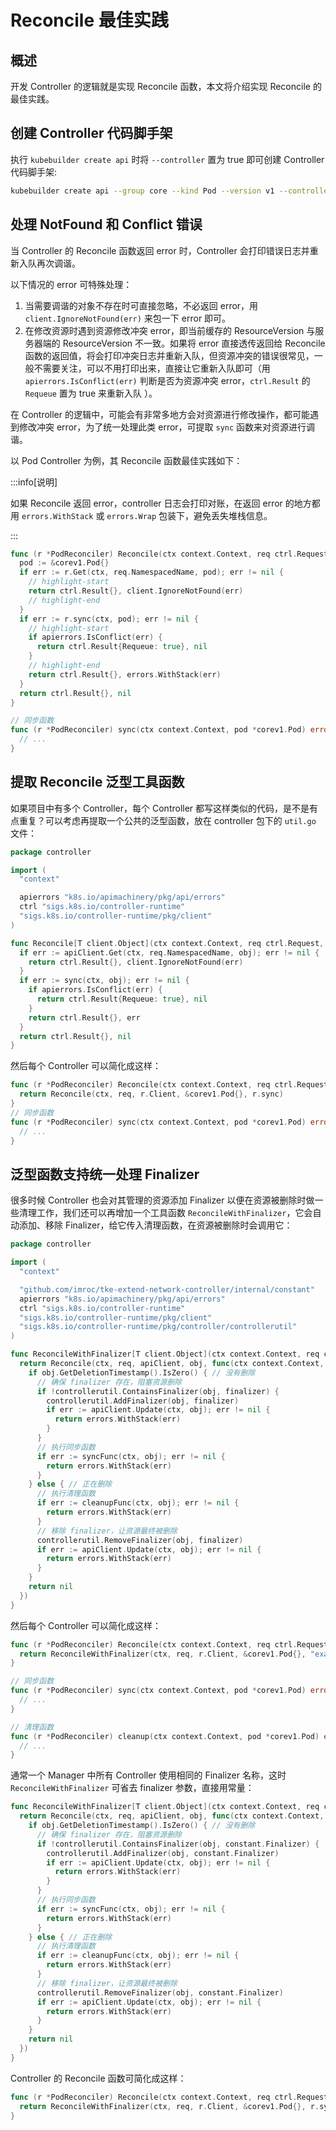 # Reconcile 最佳实践

## 概述

开发 Controller 的逻辑就是实现 Reconcile 函数，本文将介绍实现 Reconcile 的最佳实践。

## 创建 Controller 代码脚手架

执行 `kubebuilder create api` 时将 `--controller` 置为 true 即可创建 Controller 代码脚手架:

```bash
kubebuilder create api --group core --kind Pod --version v1 --controller=true --resource=false
```

## 处理 NotFound 和 Conflict 错误

当 Controller 的 Reconcile 函数返回 error 时，Controller 会打印错误日志并重新入队再次调谐。

以下情况的 error 可特殊处理：
1. 当需要调谐的对象不存在时可直接忽略，不必返回 error，用 `client.IgnoreNotFound(err)` 来包一下 error 即可。
2. 在修改资源时遇到资源修改冲突 error，即当前缓存的 ResourceVersion 与服务器端的 ResourceVersion 不一致。如果将 error 直接透传返回给 Reconcile 函数的返回值，将会打印冲突日志并重新入队，但资源冲突的错误很常见，一般不需要关注，可以不用打印出来，直接让它重新入队即可（用 `apierrors.IsConflict(err)` 判断是否为资源冲突 error，`ctrl.Result` 的 `Requeue` 置为 true 来重新入队 ）。

在 Controller 的逻辑中，可能会有非常多地方会对资源进行修改操作，都可能遇到修改冲突 error，为了统一处理此类 error，可提取 `sync` 函数来对资源进行调谐。

以 Pod Controller 为例，其 Reconcile 函数最佳实践如下：

:::info[说明]

如果 Reconcile 返回 error，controller 日志会打印对账，在返回 error 的地方都用 `errors.WithStack` 或 `errors.Wrap` 包装下，避免丢失堆栈信息。

:::

```go showLineNumbers
func (r *PodReconciler) Reconcile(ctx context.Context, req ctrl.Request) (ctrl.Result, error) {
  pod := &corev1.Pod{}
  if err := r.Get(ctx, req.NamespacedName, pod); err != nil {
    // highlight-start
    return ctrl.Result{}, client.IgnoreNotFound(err)
    // highlight-end
  }
  if err := r.sync(ctx, pod); err != nil {
    // highlight-start
    if apierrors.IsConflict(err) {
      return ctrl.Result{Requeue: true}, nil
    }
    // highlight-end
    return ctrl.Result{}, errors.WithStack(err)
  }
  return ctrl.Result{}, nil
}

// 同步函数
func (r *PodReconciler) sync(ctx context.Context, pod *corev1.Pod) error {
  // ...
}
```

## 提取 Reconcile 泛型工具函数

如果项目中有多个 Controller，每个 Controller 都写这样类似的代码，是不是有点重复？可以考虑再提取一个公共的泛型函数，放在 controller 包下的 `util.go` 文件：

```go showLineNumbers
package controller

import (
  "context"

  apierrors "k8s.io/apimachinery/pkg/api/errors"
  ctrl "sigs.k8s.io/controller-runtime"
  "sigs.k8s.io/controller-runtime/pkg/client"
)

func Reconcile[T client.Object](ctx context.Context, req ctrl.Request, apiClient client.Client, obj T, sync func(ctx context.Context, obj T) error) (ctrl.Result, error) {
  if err := apiClient.Get(ctx, req.NamespacedName, obj); err != nil {
    return ctrl.Result{}, client.IgnoreNotFound(err)
  }
  if err := sync(ctx, obj); err != nil {
    if apierrors.IsConflict(err) {
      return ctrl.Result{Requeue: true}, nil
    }
    return ctrl.Result{}, err
  }
  return ctrl.Result{}, nil
}
```

然后每个 Controller 可以简化成这样：

```go showLineNumbers
func (r *PodReconciler) Reconcile(ctx context.Context, req ctrl.Request) (ctrl.Result, error) {
  return Reconcile(ctx, req, r.Client, &corev1.Pod{}, r.sync)
}
// 同步函数
func (r *PodReconciler) sync(ctx context.Context, pod *corev1.Pod) error {
  // ...
}
```

## 泛型函数支持统一处理 Finalizer

很多时候 Controller 也会对其管理的资源添加 Finalizer 以便在资源被删除时做一些清理工作，我们还可以再增加一个工具函数 `ReconcileWithFinalizer`，它会自动添加、移除 Finalizer，给它传入清理函数，在资源被删除时会调用它：

```go
package controller

import (
  "context"

  "github.com/imroc/tke-extend-network-controller/internal/constant"
  apierrors "k8s.io/apimachinery/pkg/api/errors"
  ctrl "sigs.k8s.io/controller-runtime"
  "sigs.k8s.io/controller-runtime/pkg/client"
  "sigs.k8s.io/controller-runtime/pkg/controller/controllerutil"
)

func ReconcileWithFinalizer[T client.Object](ctx context.Context, req ctrl.Request, apiClient client.Client, obj T, finalizer string, syncFunc func(ctx context.Context, obj T) error, cleanupFunc func(ctx context.Context, obj T) error) (ctrl.Result, error) {
  return Reconcile(ctx, req, apiClient, obj, func(ctx context.Context, obj T) error {
    if obj.GetDeletionTimestamp().IsZero() { // 没有删除
      // 确保 finalizer 存在，阻塞资源删除
      if !controllerutil.ContainsFinalizer(obj, finalizer) {
        controllerutil.AddFinalizer(obj, finalizer)
        if err := apiClient.Update(ctx, obj); err != nil {
          return errors.WithStack(err)
        }
      }
      // 执行同步函数
      if err := syncFunc(ctx, obj); err != nil {
        return errors.WithStack(err)
      }
    } else { // 正在删除
      // 执行清理函数
      if err := cleanupFunc(ctx, obj); err != nil {
        return errors.WithStack(err)
      }
      // 移除 finalizer，让资源最终被删除
      controllerutil.RemoveFinalizer(obj, finalizer)
      if err := apiClient.Update(ctx, obj); err != nil {
        return errors.WithStack(err)
      }
    }
    return nil
  })
}
```
然后每个 Controller 可以简化成这样：

```go showLineNumbers
func (r *PodReconciler) Reconcile(ctx context.Context, req ctrl.Request) (ctrl.Result, error) {
  return ReconcileWithFinalizer(ctx, req, r.Client, &corev1.Pod{}, "example.com/finalizer", r.sync, r.cleanup)
}

// 同步函数
func (r *PodReconciler) sync(ctx context.Context, pod *corev1.Pod) error {
  // ...
}

// 清理函数
func (r *PodReconciler) cleanup(ctx context.Context, pod *corev1.Pod) error {
  // ...
}
```

通常一个 Manager 中所有 Controller 使用相同的 Finalizer 名称，这时 `ReconcileWithFinalizer` 可省去 finalizer 参数，直接用常量：

```go
func ReconcileWithFinalizer[T client.Object](ctx context.Context, req ctrl.Request, apiClient client.Client, obj T, syncFunc func(ctx context.Context, obj T) error, cleanupFunc func(ctx context.Context, obj T) error) (ctrl.Result, error) {
  return Reconcile(ctx, req, apiClient, obj, func(ctx context.Context, obj T) error {
    if obj.GetDeletionTimestamp().IsZero() { // 没有删除
      // 确保 finalizer 存在，阻塞资源删除
      if !controllerutil.ContainsFinalizer(obj, constant.Finalizer) {
        controllerutil.AddFinalizer(obj, constant.Finalizer)
        if err := apiClient.Update(ctx, obj); err != nil {
          return errors.WithStack(err)
        }
      }
      // 执行同步函数
      if err := syncFunc(ctx, obj); err != nil {
        return errors.WithStack(err)
      }
    } else { // 正在删除
      // 执行清理函数
      if err := cleanupFunc(ctx, obj); err != nil {
        return errors.WithStack(err)
      }
      // 移除 finalizer，让资源最终被删除
      controllerutil.RemoveFinalizer(obj, constant.Finalizer)
      if err := apiClient.Update(ctx, obj); err != nil {
        return errors.WithStack(err)
      }
    }
    return nil
  })
}
```

Controller 的 Reconcile 函数可简化成这样：

```go
func (r *PodReconciler) Reconcile(ctx context.Context, req ctrl.Request) (ctrl.Result, error) {
  return ReconcileWithFinalizer(ctx, req, r.Client, &corev1.Pod{}, r.sync, r.cleanup)
}
```
